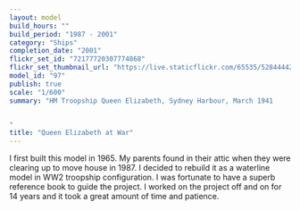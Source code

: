 ```yaml
---
layout: model
build_hours: ""
build_period: "1987 - 2001"
category: "Ships"
completion_date: "2001"
flickr_set_id: "72177720307774868"
flickr_set_thumbnail_url: "https://live.staticflickr.com/65535/52844442318_5a499f941b_m.jpg"
model_id: "97"
publish: true
scale: "1/600"
summary: "HM Troopship Queen Elizabeth, Sydney Harbour, March 1941


"
title: "Queen Elizabeth at War"
---
```


I first built this model in 1965. My parents found in their attic when they were clearing up to move house in 1987. I decided to rebuild it as a waterline model in WW2 troopship configuration. I was fortunate to have a superb reference book to guide the project. I worked on the project off and on for 14 years and it took a great amount of time and patience.
